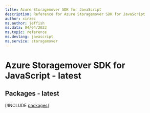 ```yaml
---
title: Azure Storagemover SDK for JavaScript
description: Reference for Azure Storagemover SDK for JavaScript
author: xirzec
ms.author: jeffish
ms.data: 04/04/2023
ms.topic: reference
ms.devlang: javascript
ms.service: storagemover
---
```

# Azure Storagemover SDK for JavaScript - latest
## Packages - latest
[!INCLUDE [packages](storagemover-index.md)]